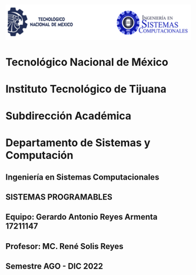 ![](portadatcnm.png)
#    Tecnológico Nacional de México
#   Instituto Tecnológico de Tijuana
#        Subdirección Académica
# Departamento de Sistemas y Computación
##  Ingeniería en Sistemas Computacionales
##        SISTEMAS PROGRAMABLES 
## Equipo:  Gerardo Antonio Reyes Armenta 17211147
##   Profesor: MC. René Solis Reyes
##     Semestre AGO - DIC 2022
